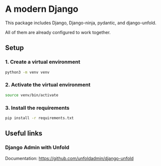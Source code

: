 # A modern Django

This package includes Django, Django-ninja,
pydantic, and django-unfold.

All of them are already configured to
work together.



## Setup

### 1. Create a virtual environment

```bash
python3 -m venv venv
```

### 2. Activate the virtual environment

```bash
source venv/bin/activate
```

### 3. Install the requirements

```bash
pip install -r requirements.txt
```

## Useful links

### Django Admin with Unfold

Documentation: https://github.com/unfoldadmin/django-unfold